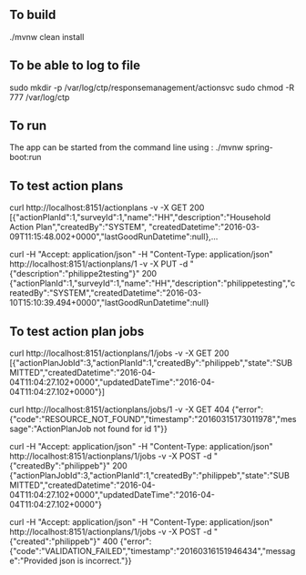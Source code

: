 ## To build
./mvnw clean install


## To be able to log to file
sudo mkdir -p /var/log/ctp/responsemanagement/actionsvc 
sudo chmod -R 777 /var/log/ctp


## To run
The app can be started from the command line using : ./mvnw spring-boot:run


## To test action plans
curl http://localhost:8151/actionplans -v -X GET
200 [{"actionPlanId":1,"surveyId":1,"name":"HH","description":"Household Action Plan","createdBy":"SYSTEM", "createdDatetime":"2016-03-09T11:15:48.002+0000","lastGoodRunDatetime":null},...

curl  -H "Accept: application/json" -H "Content-Type: application/json" http://localhost:8151/actionplans/1 -v -X PUT -d "{\"description\":\"philippe2testing\"}"
200 {"actionPlanId":1,"surveyId":1,"name":"HH","description":"philippetesting","createdBy":"SYSTEM","createdDatetime":"2016-03-10T15:10:39.494+0000","lastGoodRunDatetime":null}


## To test action plan jobs
curl http://localhost:8151/actionplans/1/jobs -v -X GET
200 [{"actionPlanJobId":3,"actionPlanId":1,"createdBy":"philippeb","state":"SUBMITTED","createdDatetime":"2016-04-04T11:04:27.102+0000","updatedDateTime":"2016-04-04T11:04:27.102+0000"}]

curl http://localhost:8151/actionplans/jobs/1 -v -X GET
404 {"error":{"code":"RESOURCE_NOT_FOUND","timestamp":"20160315173011978","message":"ActionPlanJob not found for id 1"}}

curl  -H "Accept: application/json" -H "Content-Type: application/json" http://localhost:8151/actionplans/1/jobs -v -X POST -d "{\"createdBy\":\"philippeb\"}"
200 {"actionPlanJobId":3,"actionPlanId":1,"createdBy":"philippeb","state":"SUBMITTED","createdDatetime":"2016-04-04T11:04:27.102+0000","updatedDateTime":"2016-04-04T11:04:27.102+0000"}

curl  -H "Accept: application/json" -H "Content-Type: application/json" http://localhost:8151/actionplans/1/jobs -v -X POST -d "{\"created\":\"philippeb\"}"
400 {"error":{"code":"VALIDATION_FAILED","timestamp":"20160316151946434","message":"Provided json is incorrect."}}


